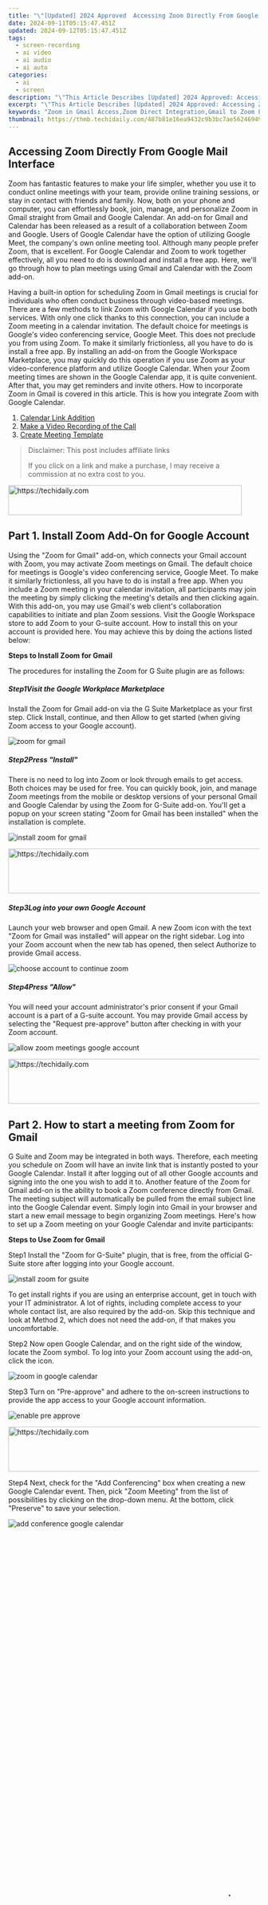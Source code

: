 ```yaml
---
title: "\"[Updated] 2024 Approved  Accessing Zoom Directly From Google Mail Interface\""
date: 2024-09-11T05:15:47.451Z
updated: 2024-09-12T05:15:47.451Z
tags: 
  - screen-recording
  - ai video
  - ai audio
  - ai auto
categories: 
  - ai
  - screen
description: "\"This Article Describes [Updated] 2024 Approved: Accessing Zoom Directly From Google Mail Interface\""
excerpt: "\"This Article Describes [Updated] 2024 Approved: Accessing Zoom Directly From Google Mail Interface\""
keywords: "Zoom in Gmail Access,Zoom Direct Integration,Gmail to Zoom Link,Zoom Webinars via Email,Zoom Meetings From Mail,Google Zoom Interface,Zoom Call Schedule via Gmail"
thumbnail: https://thmb.techidaily.com/487b81e16ea9432c9b3bc7ae56246949ca490ff5dbda3843a3191dbeadf76d9d.jpg
---
```


## Accessing Zoom Directly From Google Mail Interface

Zoom has fantastic features to make your life simpler, whether you use it to conduct online meetings with your team, provide online training sessions, or stay in contact with friends and family. Now, both on your phone and computer, you can effortlessly book, join, manage, and personalize Zoom in Gmail straight from Gmail and Google Calendar. An add-on for Gmail and Calendar has been released as a result of a collaboration between Zoom and Google. Users of Google Calendar have the option of utilizing Google Meet, the company's own online meeting tool. Although many people prefer Zoom, that is excellent. For Google Calendar and Zoom to work together effectively, all you need to do is download and install a free app. Here, we'll go through how to plan meetings using Gmail and Calendar with the Zoom add-on.

Having a built-in option for scheduling Zoom in Gmail meetings is crucial for individuals who often conduct business through video-based meetings. There are a few methods to link Zoom with Google Calendar if you use both services. With only one click thanks to this connection, you can include a Zoom meeting in a calendar invitation. The default choice for meetings is Google's video conferencing service, Google Meet. This does not preclude you from using Zoom. To make it similarly frictionless, all you have to do is install a free app. By installing an add-on from the Google Workspace Marketplace, you may quickly do this operation if you use Zoom as your video-conference platform and utilize Google Calendar. When your Zoom meeting times are shown in the Google Calendar app, it is quite convenient. After that, you may get reminders and invite others. How to incorporate Zoom in Gmail is covered in this article. This is how you integrate Zoom with Google Calendar.

1. [Calendar Link Addition](#part3-1)
2. [Make a Video Recording of the Call](#part3-2)
3. [Create Meeting Template](#part3-3)


>  Disclaimer: This post includes affiliate links
>
>  If you click on a link and make a purchase, I may receive a commission at no extra cost to you.
>







<!-- affiliate ads begin -->
<a href="https://aligracehair.sjv.io/c/5597632/2115936/19272" target="_top" id="2115936">
  <img src="//a.impactradius-go.com/display-ad/19272-2115936" border="0" alt="https://techidaily.com" width="468" height="60"/>
</a>
<img height="0" width="0" src="https://aligracehair.sjv.io/i/5597632/2115936/19272" style="position:absolute;visibility:hidden;" border="0" />
<!-- affiliate ads end -->




## Part 1\. Install Zoom Add-On for Google Account

Using the "Zoom for Gmail" add-on, which connects your Gmail account with Zoom, you may activate Zoom meetings on Gmail. The default choice for meetings is Google's video conferencing service, Google Meet. To make it similarly frictionless, all you have to do is install a free app. When you include a Zoom meeting in your calendar invitation, all participants may join the meeting by simply clicking the meeting's details and then clicking again. With this add-on, you may use Gmail's web client's collaboration capabilities to initiate and plan Zoom sessions. Visit the Google Workspace store to add Zoom to your G-suite account. How to install this on your account is provided here. You may achieve this by doing the actions listed below:

**Steps to Install Zoom for Gmail**

The procedures for installing the Zoom for G Suite plugin are as follows:

##### Step1Visit the Google Workplace Marketplace

Install the Zoom for Gmail add-on via the G Suite Marketplace as your first step. Click Install, continue, and then Allow to get started (when giving Zoom access to your Google account).

![zoom for gmail](https://images.wondershare.com/filmora/article-images/2022/07/zoom-for-gmail.jpg)

##### Step2Press "Install"

There is no need to log into Zoom or look through emails to get access. Both choices may be used for free. You can quickly book, join, and manage Zoom meetings from the mobile or desktop versions of your personal Gmail and Google Calendar by using the Zoom for G-Suite add-on. You'll get a popup on your screen stating "Zoom for Gmail has been installed" when the installation is complete.

![install zoom for gmail](https://images.wondershare.com/filmora/article-images/2022/07/install-zoom-for-gmail.jpg)





<!-- affiliate ads begin -->
<a href="https://ephamedtechinc.pxf.io/c/5597632/2137205/26400" target="_top" id="2137205">
  <img src="//a.impactradius-go.com/display-ad/26400-2137205" border="0" alt="https://techidaily.com" width="728" height="90"/>
</a>
<img height="0" width="0" src="https://ephamedtechinc.pxf.io/i/5597632/2137205/26400" style="position:absolute;visibility:hidden;" border="0" />
<!-- affiliate ads end -->




##### Step3Log into your own Google Account

Launch your web browser and open Gmail. A new Zoom icon with the text "Zoom for Gmail was installed" will appear on the right sidebar. Log into your Zoom account when the new tab has opened, then select Authorize to provide Gmail access.

![choose account to continue zoom](https://images.wondershare.com/filmora/article-images/2022/07/choose-account-to-continue-zoom.jpg)

##### Step4Press "Allow"

You will need your account administrator's prior consent if your Gmail account is a part of a G-suite account. You may provide Gmail access by selecting the "Request pre-approve" button after checking in with your Zoom account.

![allow zoom meetings google account](https://images.wondershare.com/filmora/article-images/2022/07/allow-zoom-meetings-google-account.jpg)





<!-- affiliate ads begin -->
<a href="https://ephamedtechinc.pxf.io/c/5597632/2137213/26400" target="_top" id="2137213">
  <img src="//a.impactradius-go.com/display-ad/26400-2137213" border="0" alt="https://techidaily.com" width="728" height="90"/>
</a>
<img height="0" width="0" src="https://ephamedtechinc.pxf.io/i/5597632/2137213/26400" style="position:absolute;visibility:hidden;" border="0" />
<!-- affiliate ads end -->




## Part 2\. How to start a meeting from Zoom for Gmail

G Suite and Zoom may be integrated in both ways. Therefore, each meeting you schedule on Zoom will have an invite link that is instantly posted to your Google Calendar. Install it after logging out of all other Google accounts and signing into the one you wish to add it to. Another feature of the Zoom for Gmail add-on is the ability to book a Zoom conference directly from Gmail. The meeting subject will automatically be pulled from the email subject line into the Google Calendar event. Simply login into Gmail in your browser and start a new email message to begin organizing Zoom meetings. Here's how to set up a Zoom meeting on your Google Calendar and invite participants:

**Steps to Use Zoom for Gmail**

Step1 Install the "Zoom for G-Suite" plugin, that is free, from the official G-Suite store after logging into your Google account.

![install zoom for gsuite](https://images.wondershare.com/filmora/article-images/2022/07/install-zoom-for-gsuite.jpg)

To get install rights if you are using an enterprise account, get in touch with your IT administrator. A lot of rights, including complete access to your whole contact list, are also required by the add-on. Skip this technique and look at Method 2, which does not need the add-on, if that makes you uncomfortable.

Step2 Now open Google Calendar, and on the right side of the window, locate the Zoom symbol. To log into your Zoom account using the add-on, click the icon.

![zoom in google calendar](https://images.wondershare.com/filmora/article-images/2022/07/zoom-in-google-calendar.jpg)

Step3 Turn on "Pre-approve" and adhere to the on-screen instructions to provide the app access to your Google account information.

![enable pre approve](https://images.wondershare.com/filmora/article-images/2022/07/enable-pre-approve.jpg)





<!-- affiliate ads begin -->
<a href="https://zebaoaffiliateprogram.pxf.io/c/5597632/2137974/21526" target="_top" id="2137974">
  <img src="//a.impactradius-go.com/display-ad/21526-2137974" border="0" alt="https://techidaily.com" width="728" height="90"/>
</a>
<img height="0" width="0" src="https://zebaoaffiliateprogram.pxf.io/i/5597632/2137974/21526" style="position:absolute;visibility:hidden;" border="0" />
<!-- affiliate ads end -->




Step4 Next, check for the "Add Conferencing" box when creating a new Google Calendar event. Then, pick "Zoom Meeting" from the list of possibilities by clicking on the drop-down menu. At the bottom, click "Preserve" to save your selection.

![add conference google calendar](https://images.wondershare.com/filmora/article-images/2022/07/add-conference-google-calendar.jpg)





<!-- affiliate ads begin -->
<span id="1516072">
					<video width="864" height="1536" style="cursor:pointer"
           poster="//a.impactradius-go.com/display-clicktoplayimage/1516072.png"
           onclick="if(!this.playClicked){this.play();this.setAttribute('controls',true);this.playClicked=true;}">
	   <source src="//a.impactradius-go.com/display-ad/16446-1516072">
	   <img src="//a.impactradius-go.com/display-clicktoplayimage/1516072.png" style="border: none; height: 100%; width: 100%; object-fit: contain">
	</video>
	<div style="width:540px;text-align:center"><a href="javascript:window.open(decodeURIComponent('https%3A%2F%2Flaganoo.pxf.io%2Fc%2F5597632%2F1516072%2F16446'), '_blank');void(0);">Click here</a></div>
</span>
<img height="0" width="0" src="https://imp.pxf.io/i/5597632/1516072/16446" style="position:absolute;visibility:hidden;" border="0" />
<!-- affiliate ads end -->




Step5 The Meeting ID, password, and passcode will now be automatically filled in by the add-on in the Calendar event. Additionally, it will provide a link with joining instructions, which should be helpful for anyone who are unfamiliar with Zoom. You may now invite people to the meeting by clicking on the freshly created event in Google Calendar and using the "Add Guests" section. Finally, choose the "envelope" symbol to send guests an email invitation.

![add guests zoom meeting](https://images.wondershare.com/filmora/article-images/2022/07/add-guests-zoom-meeting.jpg)





<!-- affiliate ads begin -->
<span id="1982456">
					<video width="576" height="240" style="cursor:pointer"
           poster="//a.impactradius-go.com/display-clicktoplayimage/1982456.png"
           onclick="if(!this.playClicked){this.play();this.setAttribute('controls',true);this.playClicked=true;}">
	   <source src="//a.impactradius-go.com/display-ad/22993-1982456">
	   <img src="//a.impactradius-go.com/display-clicktoplayimage/1982456.png" style="border: none; height: 100%; width: 100%; object-fit: contain">
	</video>
	<div style="width:360px;text-align:center"><a href="javascript:window.open(decodeURIComponent('https%3A%2F%2Fhomestyler.sjv.io%2Fc%2F5597632%2F1982456%2F22993'), '_blank');void(0);">Click here</a></div>
</span>
<img height="0" width="0" src="https://imp.pxf.io/i/5597632/1982456/22993" style="position:absolute;visibility:hidden;" border="0" />
<!-- affiliate ads end -->




## Part 3\. Tips to Use Zoom for Gmail

Two of the most popular productivity tools are Zoom and G Suite, which are utilized by both businesses and individuals. Users can simply book Zoom meetings from inside Google Calendar and invite friends, family, and coworkers to participate thanks to the connectivity between the two.

### Calendar Link Addition

Without the add-on, you may still include a link to a Zoom meeting in a Google Calendar event. Because the add-on requests a ton of permissions, including full access to your complete contact list, it is really the most private alternative. Keep in mind, too, that using the manual way will not sync your meetings between Zoom and Calendar for you. If you're okay with that, the following instructions will show you how to add a Zoom invite link to Google Calendar without the add-on:

![calendar link addition meeting](https://images.wondershare.com/filmora/article-images/2022/07/calendar-link-addition-meeting.jpg)





<!-- affiliate ads begin -->
<a href="https://aidotcom.pxf.io/c/5597632/2134503/19576" target="_top" id="2134503">
  <img src="//a.impactradius-go.com/display-ad/19576-2134503" border="0" alt="https://techidaily.com" width="728" height="90"/>
</a>
<img height="0" width="0" src="https://aidotcom.pxf.io/i/5597632/2134503/19576" style="position:absolute;visibility:hidden;" border="0" />
<!-- affiliate ads end -->




* Create a new meeting by using the Zoom client on your PC (or Android or iOS phone). Then, on the Meetings page, select the "Copy Invitation" option.
* Open a web browser and log in to Google. After that, enter Google Calendar and manually paste the meeting details into the "Notes" area at the bottom before adding the Zoom invite link. Finally, choose "Save." As previously mentioned, you may now use the email link to add guests and send invitations.
* After accepting the invitation, the participants will see the meeting link in their Google Calendar and be able to join by clicking the link or the "Join Zoom Meeting" option.

### Make a Video Recording of the Call

Zoom's web conferencing call recording as video capability is useful for sharing the conference with individuals who may have missed it or for evaluating the conversation. You must choose either the local or cloud option while recording. Local refers to storing the video file on your own devices, such as your computer or an external storage device.

Use the [Filmora](https://tools.techidaily.com/wondershare/filmora/download/) screen recorder for the much simpler experience. With the help of the Filmora screen recorder, users may simultaneously record their screen and camera as well as the audio from their system and microphone. It is possible to preserve any material on Filmora. Screen recording is the best approach to save any pleasure on your monitor. The reach may be captured together with web-based real-time recordings, video chats, and much more using screen recording and video editing tools. You may capture anything on your screen and store it.

[Free Download](https://tools.techidaily.com/wondershare/filmora/download/) For Win 7 or later(64-bit)

[Free Download](https://tools.techidaily.com/wondershare/filmora/download/) For macOS 10.14 or later

![make recording of zoom call](https://images.wondershare.com/filmora/article-images/2022/07/make-recording-of-zoom-call.jpg)





<!-- affiliate ads begin -->
<span id="1982596">
					<video width="576" height="240" style="cursor:pointer"
           poster="//a.impactradius-go.com/display-clicktoplayimage/1982596.png"
           onclick="if(!this.playClicked){this.play();this.setAttribute('controls',true);this.playClicked=true;}">
	   <source src="//a.impactradius-go.com/display-ad/22993-1982596">
	   <img src="//a.impactradius-go.com/display-clicktoplayimage/1982596.png" style="border: none; height: 100%; width: 100%; object-fit: contain">
	</video>
	<div style="width:360px;text-align:center"><a href="javascript:window.open(decodeURIComponent('https%3A%2F%2Fhomestyler.sjv.io%2Fc%2F5597632%2F1982596%2F22993'), '_blank');void(0);">Click here</a></div>
</span>
<img height="0" width="0" src="https://imp.pxf.io/i/5597632/1982596/22993" style="position:absolute;visibility:hidden;" border="0" />
<!-- affiliate ads end -->




### Create Meeting Template

With one URL and preserved settings, create recurring meetings. You may set up a recurring meeting with Zoom for weekly meetings, monthly check-ins, and other regularly scheduled calls. The use of this option has two advantages. First of all, you may set all the call preferences you'd like once and have them remain in effect each time you meet. Second, because repeating calls utilize the same join URL each time, you never need to provide attendees with a new one.

![create zoo mmeeting template](https://images.wondershare.com/filmora/article-images/2022/07/create-zoom-meeting-template.jpg)





<!-- affiliate ads begin -->
<a href="https://unicoeye.pxf.io/c/5597632/2134491/18498" target="_top" id="2134491">
  <img src="//a.impactradius-go.com/display-ad/18498-2134491" border="0" alt="https://techidaily.com" width="728" height="90"/>
</a>
<img height="0" width="0" src="https://unicoeye.pxf.io/i/5597632/2134491/18498" style="position:absolute;visibility:hidden;" border="0" />
<!-- affiliate ads end -->




## Conclusion

In a nutshell, so that everyone can arrive on time, you would be able to easily choose "Zoom Meeting" inside your Google Calendar event and create a link to join it. When you include a Zoom meeting in your calendar invitation, all participants may join the meeting by simply clicking the meeting's details and then clicking again. There is no need to log into Zoom or look through emails to get access. In addition to providing capabilities that let you fully manage the screen recording process, [Filmora](https://tools.techidaily.com/wondershare/filmora/download/) is also video editing software that enables you to edit your recordings anyway you see fit. That is why we recommend going for [Filmora](https://tools.techidaily.com/wondershare/filmora/download/) in order to use Zoom in Gmail as it will not only record but also let you edit the recorded content as per your desire.

</article


<ins class="adsbygoogle"
     style="display:block"
     data-ad-format="autorelaxed"
     data-ad-client="ca-pub-7571918770474297"
     data-ad-slot="1223367746"></ins>



<ins class="adsbygoogle"
     style="display:block"
     data-ad-client="ca-pub-7571918770474297"
     data-ad-slot="8358498916"
     data-ad-format="auto"
     data-full-width-responsive="true"></ins>






<span class="atpl-alsoreadstyle">Also read:</span>
<div><ul>
<li><a href="https://fox-info.techidaily.com/new-2024-approved-edit-with-precision-mastery-of-photoshops-eraser/"><u>[New] 2024 Approved Edit with Precision Mastery of Photoshop's Eraser</u></a></li>
<li><a href="https://fox-info.techidaily.com/new-2024-approved-navigating-your-idevice-how-to-download-episodes-with-swiftness/"><u>[New] 2024 Approved Navigating Your iDevice - How to Download Episodes with Swiftness</u></a></li>
<li><a href="https://fox-info.techidaily.com/new-2024-approved-the-pinnacle-of-photonic-innovation-sonys-xperia-xz-premium/"><u>[New] 2024 Approved The Pinnacle of Photonic Innovation Sony's Xperia XZ Premium</u></a></li>
<li><a href="https://fox-info.techidaily.com/new-2024-approved-top-5-best-4k-monitors-for-color-grading/"><u>[New] 2024 Approved Top 5 Best 4K Monitors for Color Grading</u></a></li>
<li><a href="https://fox-info.techidaily.com/new-a-step-by-step-to-achieving-realism-in-photoshop-artwork-for-2024/"><u>[New] A Step-by-Step to Achieving Realism in Photoshop Artwork for 2024</u></a></li>
<li><a href="https://fox-info.techidaily.com/new-discover-the-innovations-in-iphone-xs-imaging-system/"><u>[New] Discover the Innovations in iPhone X's Imaging System</u></a></li>
<li><a href="https://fox-info.techidaily.com/new-fcps-ultimate-editing-aid-best-10-plug-ins/"><u>[New] FCP's Ultimate Editing Aid Best 10 Plug-Ins</u></a></li>
<li><a href="https://fox-info.techidaily.com/new-in-2024-360-camera-buying-guide-how-to-choose-a-suitable-360-camera-2023-update/"><u>[New] In 2024, 360 Camera Buying Guide How to Choose a Suitable 360 Camera -2023 Update</u></a></li>
<li><a href="https://fox-info.techidaily.com/new-in-2024-leaders-shaping-immersive-digital-experiences/"><u>[New] In 2024, Leaders Shaping Immersive Digital Experiences</u></a></li>
<li><a href="https://instagram-videos.techidaily.com/new-in-2024-unleash-your-artistic-side-using-bokeh-to-dazzle-insta-followers/"><u>[New] In 2024, Unleash Your Artistic Side Using Bokeh to Dazzle Insta Followers</u></a></li>
<li><a href="https://extra-approaches.techidaily.com/new-quick-and-clear-swap-clown-fins-voices-on-pcs/"><u>[New] Quick & Clear Swap Clown Fins' Voices on PCs</u></a></li>
<li><a href="https://some-guidance.techidaily.com/new-the-ultimate-voice-changer-a-detailed-manual-on-morphvox-transformation/"><u>[New] The Ultimate Voice Changer A Detailed Manual on MorphVOX Transformation</u></a></li>
<li><a href="https://some-approaches.techidaily.com/new-unraveling-sierras-icloud-full-access-guide/"><u>[New] Unraveling Sierra's iCloud Full Access Guide</u></a></li>
<li><a href="https://facebook-video-share.techidaily.com/updated-charting-success-with-these-top-15-youtube-introduction-techniques-for-2024/"><u>[Updated] Charting Success with These Top 15 YouTube Introduction Techniques for 2024</u></a></li>
<li><a href="https://fox-info.techidaily.com/updated-comparing-cloud-space-charges-methods-and-results-for-2024/"><u>[Updated] Comparing Cloud Space Charges Methods and Results for 2024</u></a></li>
<li><a href="https://fox-info.techidaily.com/updated-in-2024-efficient-file-transformation-in-vlc-from-mp4-to-various-formats/"><u>[Updated] In 2024, Efficient File Transformation in VLC From MP4 to Various Formats</u></a></li>
<li><a href="https://fox-info.techidaily.com/updated-in-2024-ultimate-streaming-platforms-for-authors/"><u>[Updated] In 2024, Ultimate Streaming Platforms for Authors</u></a></li>
<li><a href="https://fox-info.techidaily.com/updated-in-2024-vlc-masterclass-converting-mp4-to-a-spectrum-of-digital-media-types/"><u>[Updated] In 2024, VLC Masterclass Converting MP4 to a Spectrum of Digital Media Types</u></a></li>
<li><a href="https://fox-info.techidaily.com/updated-key-landscapes-perfectly-capturing-live-streams/"><u>[Updated] Key Landscapes Perfectly Capturing Live Streams</u></a></li>
<li><a href="https://fox-info.techidaily.com/updated-leading-six-innovative-full-frame-cinematographers-for-2024/"><u>[Updated] Leading Six Innovative Full Frame Cinematographers for 2024</u></a></li>
<li><a href="https://fox-info.techidaily.com/updated-retrospective-on-the-goofy-movie-a-comprehensive-review-for-2024/"><u>[Updated] Retrospective on 'The Goofy Movie' A Comprehensive Review for 2024</u></a></li>
<li><a href="https://fox-info.techidaily.com/updated-the-ultimate-guide-to-free-premiere-pro-template-hacks-for-2024/"><u>[Updated] The Ultimate Guide to Free Premiere Pro Template Hacks for 2024</u></a></li>
<li><a href="https://fox-info.techidaily.com/updated-the-ultimate-guide-to-metaverse-memes-and-diy-humor-mastery-for-2024/"><u>[Updated] The Ultimate Guide to Metaverse Memes and DIY Humor Mastery for 2024</u></a></li>
<li><a href="https://fox-info.techidaily.com/updated-tips-for-a-pristine-image-canvas-background-technique/"><u>[Updated] Tips for a Pristine Image Canva's Background Technique</u></a></li>
<li><a href="https://screen-sharing-recording.techidaily.com/updated-unveiling-vidmas-video-capturing-excellence-for-2024/"><u>[Updated] Unveiling Vidma's Video Capturing Excellence for 2024</u></a></li>
<li><a href="https://games-able.techidaily.com/cheap-and-fast-optimal-240hz-gaming-setups/"><u>Cheap and Fast: Optimal 240Hz Gaming Setups</u></a></li>
<li><a href="https://youtube-video-recordings.techidaily.com/designing-distinctive-denouements-for-2024/"><u>Designing Distinctive Denouements for 2024</u></a></li>
<li><a href="https://buynow-info.techidaily.com/embrace-rejuvenating-slumber-unveiling-the-ihome-zenergy-sleep-aid-masterclass/"><u>Embrace Rejuvenating Slumber: Unveiling the IHome Zenergy Sleep Aid Masterclass</u></a></li>
<li><a href="https://fox-info.techidaily.com/in-2024-best-value-for-money-8-ace-free-srt-apps-reviewed/"><u>In 2024, Best Value for Money 8 Ace Free SRT Apps Reviewed</u></a></li>
<li><a href="https://extra-skills.techidaily.com/in-2024-perfecting-panoramic-videography-with-premiere-pros-tools/"><u>In 2024, Perfecting Panoramic Videography with Premiere Pro's Tools</u></a></li>
<li><a href="https://hardware-tips.techidaily.com/in-depth-analysis-of-lume-cube-edge-20-transforming-workspaces-with-unrivaled-brightness/"><u>In-Depth Analysis of Lume Cube Edge 2.0: Transforming Workspaces with Unrivaled Brightness</u></a></li>
<li><a href="https://fox-boxes.techidaily.com/innovating-education-with-virtual-immersion/"><u>Innovating Education with Virtual Immersion</u></a></li>
<li><a href="https://fox-info.techidaily.com/low-cost-options-for-acquiring-gopro-cameras/"><u>Low-Cost Options for Acquiring GoPro Cameras</u></a></li>
<li><a href="https://fox-info.techidaily.com/mastering-haul-videos-tips-and-tricks-for-editors-for-2024/"><u>Mastering Haul Videos Tips & Tricks for Editors for 2024</u></a></li>
<li><a href="https://fox-info.techidaily.com/next-gen-camera-showcase-2024-edition/"><u>Next-Gen Camera Showcase - 2024 Edition</u></a></li>
<li><a href="https://fox-info.techidaily.com/pro-anglers-choice-the-top-5-cameras-for-fishing/"><u>Pro Angler's Choice The Top 5 Cameras For Fishing</u></a></li>
<li><a href="https://extra-information.techidaily.com/ultimate-avi-player-the-perfect-match-for-pcmobile/"><u>Ultimate AVi Player The Perfect Match for PC/Mobile</u></a></li>
<li><a href="https://win11-tips.techidaily.com/unblocking-windows-media-creation-tool-error-x90017/"><u>Unblocking Windows' Media Creation Tool Error X.90017</u></a></li>
</ul></div>




